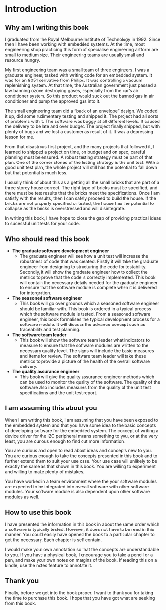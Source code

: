 # Introduction

## Why am I writing this book

I graduated from the Royal Melbourne Institute of Technology in 1992. Since then I have been working with embedded systems. At the time, most engineering shop practicing this form of specialise engineering artform are small to medium size. Their engineering teams are usually small and resource hungry.

My first engineering team was a small team of three engineers. I was a graduate engineer, tasked with writing code for an embedded system. It was for an 8051 derivative from Philips. It was controlling a vacuum replenishing system. At that time, the Australian government just passed a law banning ozone destroying gases, especially from the car’s air conditioner system. So this product would suck out the banned gas in air conditioner and pump the approved gas into it.

The small engineering team did a “back of an envelope” design. We coded it up, did some rudimentary testing and shipped it. The project had all sorts of problems with it. The software was buggy at all different levels. It caused the delivery to be late and over budget. The project finally shipped, but with plenty of bugs and we lost a customer as result of it. It was a depressing lesson for me.

From that disastrous first project, and the many projects that followed it, I learned to shipped a project on time, on budget and on spec, careful planning must be ensured. A robust testing strategy must be part of that plan. One of the corner stones of the testing strategy is the unit test. With a good unit test plan, the whole project will still has the potential to fall down but that potential is much less.

I usually think of about this as a getting all the small bricks that are part of a three storey house correct. The right type of bricks must be specified, and there must be test results that the bricks meet the specifications. Once I am satisfy with the results, then I can safely proceed to build the house. If the bricks are not properly specified or tested, the house has the potential to collapse as the bricks is overstressed and will disintegrate.

In writing this book, I have hope to close the gap of providing practical ideas to sucessful unit tests for your code.  

## Who should read this book

* **The graduate software development engineer**
    - The graduate engineer will see how a unit test will increase the robustness of code that was created. Firstly it will take the graduate engineer from designing to structuring the code for testability. Secondly, it will show the graduate engineer how to collect the metrics to prove that the code is correctly implemented. This book will contain the necessary details needed for the graduate engineer to ensure that the software module is complete when it is delivered for intergration.
* **The seasoned software engineer**
    - This book will go over grounds which a seasoned software engineer should be familiar with. This book is ordered in a typical process which the software module is tested. From a seasoned software engineer, this book formalises the typical development process for a software module. It will discuss the advance concept such as traceability and test planning. 
* **The software team leader**
    - This book will show the software team leader what indicators to measure to ensure that the software modules are written to the necessary quality level. The signs will include the basic measures and items for review. The software team leader will take these metrics to provide a picture of the health of the overall software delivery. 
* **The quality assurance engineer**
    - This book will give the quality assurance engineer methods which can be used to monitor the quality of the software. The quality of the software also includes measures from the quality of the unit test specifications and the unit test report.

## I am assuming this about you

When I am writing this book, I am assuming that you have been exposed to the embedded system and that you have some idea to the basic concepts of developing software for the embedded system. The concept of writing a device driver for the I2C peripheral means something to you, or at the very least, you are curious enough to find out more information.

You are curious and open to read about ideas and concepts new to you. You are curious enough to take the concepts presented in this book and to further extend them to suit your use case. Your use case will unlikely to be exactly the same as that shown in this book. You are willing to experiment and willing to make plenty of mistakes.

You have worked in a team environment where the your software modules are expected to be integrated into overall software with other software modules. Your software module is also dependent upon other software modules as well.

## How to use this book

I have presented the information in this book in about the same order which a software is typically tested. However, it does not have to be read in this manner. You could easily have opened the book to a particular chapter to get the necessary. Each chapter is self contain.

I would make your own annotation so that the concepts are understandable to you. If you have a physical book, I encourage you to take a pencil or a pen, and make your own notes on margins of the book. If reading this on a kindle, use the notes feature to annotate it. 

## Thank you

Finally, before we get into the book proper. I want to thank you for taking the time to purchase this book. I hope that you have got what are seeking from this book. 
